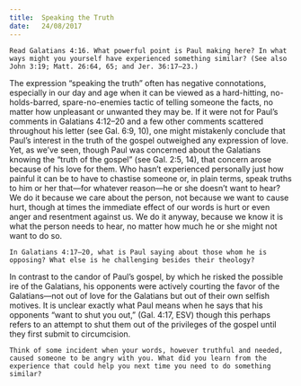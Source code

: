 ```yaml
---
title:  Speaking the Truth
date:   24/08/2017
---
```


`Read Galatians 4:16. What powerful point is Paul making here? In what ways might you yourself have experienced something similar? (See also John 3:19; Matt. 26:64, 65; and Jer. 36:17–23.)`

The expression “speaking the truth” often has negative connotations, especially in our day and age when it can be viewed as a hard-hitting, no-holds-barred, spare-no-enemies tactic of telling someone the facts, no matter how unpleasant or unwanted they may be. If it were not for Paul’s comments in Galatians 4:12–20 and a few other comments scattered throughout his letter (see Gal. 6:9, 10), one might mistakenly conclude that Paul’s interest in the truth of the gospel outweighed any expression of love. Yet, as we’ve seen, though Paul was concerned about the Galatians knowing the “truth of the gospel” (see Gal. 2:5, 14), that concern arose because of his love for them. Who hasn’t experienced personally just how painful it can be to have to chastise someone or, in plain terms, speak truths to him or her that—for whatever reason—he or she doesn’t want to hear? We do it because we care about the person, not because we want to cause hurt, though at times the immediate effect of our words is hurt or even anger and resentment against us. We do it anyway, because we know it is what the person needs to hear, no matter how much he or she might not want to do so.

`In Galatians 4:17–20, what is Paul saying about those whom he is opposing? What else is he challenging besides their theology?`

In contrast to the candor of Paul’s gospel, by which he risked the possible ire of the Galatians, his opponents were actively courting the favor of the Galatians—not out of love for the Galatians but out of their own selfish motives. It is unclear exactly what Paul means when he says that his opponents “want to shut you out,” (Gal. 4:17, ESV) though this perhaps refers to an attempt to shut them out of the privileges of the gospel until they first submit to circumcision.

`Think of some incident when your words, however truthful and needed, caused someone to be angry with you. What did you learn from the experience that could help you next time you need to do something similar?`
